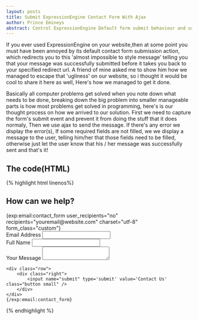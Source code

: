 ```yaml
---
layout: posts
title: Submit ExpressionEngine Contact Form With Ajax
author: Prince Emineys
abstract: Control ExpressionEngine Default form submit behaviour and use Ajax to provide a better user experience
---
```


If you ever used ExpressionEngine on your website,then at some point you must have been annoyed by its default contact form submission action, which redirects you to this 'almost impossible to style message' telling you that your message was successfully submitted before it takes you back to your specified redirect url. A friend of mine asked me to show him how we managed to escape that 'ugliness' on our website, so i thought it would be cool to share it here as well, Here's how we managed to get it done.

Basically all computer problems get solved when you note down what needs to be done, breaking down the big problem into smaller manageable parts is how most problems get solved in programming, here's is our thought process on how we arrived to our solution.
First we need to capture the form's submit event and prevent it from doing the stuff that it does normaly, Then we use ajax to send the message. If there's any error we display the error(s), If some required fields are not filled, we we display a message to the user, telling him/her that those fields need to be filled, otherwise just let the user know that his / her message was successfully sent and that's it!

## The code(HTML) 
<div class="code-block">
  {% highlight html  linenos%}
<div class="contact_form">
    <h2>How can we help?</h2>
    <div id="show-message"></div>
    {exp:email:contact_form user_recipients="no" recipients="youremail@website.com" charset="utf-8" form_class="custom"}
    <div class="row">
        <label for="email_address">Email Address</label>
        <input type="email" id="email_address" name="from" required="required" />
    </div>
    <div class="row">
        <label for="full_name">Full Name</label>
        <input type="text" id="full_name" name="name" required="required">
    </div>
    <div class="row">
        <label for="message">Your Message</label>
        <textarea class="message" id="message" name="message" required="required"></textarea>
    </div>

    <div class="row">
        <div class="right">
            <input name="submit" type='submit' value='Contact Us' class="button small" />
        </div>
    </div>
    {/exp:email:contact_form}
</div>
  {% endhighlight %}
</div>
